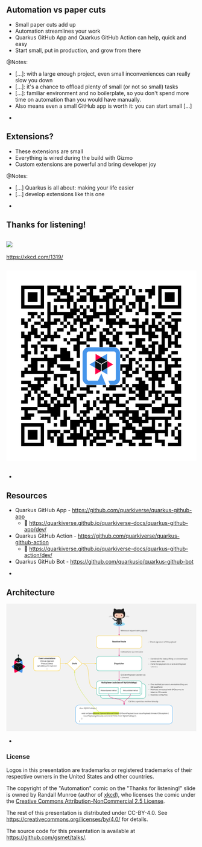 ## Automation vs paper cuts

* Small paper cuts add up
* Automation streamlines your work
* Quarkus GitHub App and Quarkus GitHub Action can help, quick and easy
* Start small, put in production, and grow from there

@Notes:

* [...]: with a large enough project, even small inconveniences can really slow you down
* [...]: it's a chance to offload plenty of small (or not so small) tasks
* [...]: familiar environment and no boilerplate,
  so you don't spend more time on automation than you would have manually.
* Also means even a small GitHub app is worth it: you can start small [...]

-

## Extensions?

* These extensions are small
* Everything is wired during the build with Gizmo
* Custom extensions are powerful and bring developer joy

@Notes:

* [...] Quarkus is all about: making your life easier
* [...] develop extensions like this one

-

<!-- .element: class="grid" -->
## Thanks for listening!

<div class="column">

![](https://imgs.xkcd.com/comics/automation.png)

https://xkcd.com/1319/

</div>
<div class="column">

![](images/jcon-link.png)

</div>

-

## Resources

* Quarkus GitHub App - <https://github.com/quarkiverse/quarkus-github-app>
  * 📘 <https://quarkiverse.github.io/quarkiverse-docs/quarkus-github-app/dev/>
* Quarkus GitHub Action - <https://github.com/quarkiverse/quarkus-github-action>
  * 📘 <https://quarkiverse.github.io/quarkiverse-docs/quarkus-github-action/dev/>
* Quarkus GitHub Bot - <https://github.com/quarkusio/quarkus-github-bot>

-

<!-- .element data-visibility="uncounted" -->

## Architecture

![](images/architecture.png)

-

<!-- .element data-visibility="uncounted" -->

### License

Logos in this presentation are trademarks or registered trademarks of their respective owners in the United States and other countries.

The copyright of the "Automation" comic on the "Thanks for listening!" slide is owned by Randall Munroe (author of [xkcd](https://xkcd.com/1319/)),
who licenses the comic under the [Creative Commons Attribution-NonCommercial 2.5 License](https://creativecommons.org/licenses/by-nc/2.5/).

The rest of this presentation is distributed under CC-BY-4.0.
See https://creativecommons.org/licenses/by/4.0/ for details.

The source code for this presentation is available at https://github.com/gsmet/talks/.
